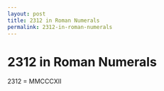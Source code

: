 ```yaml
---
layout: post
title: 2312 in Roman Numerals
permalink: 2312-in-roman-numerals
---
```


# 2312 in Roman Numerals

2312 = MMCCCXII
